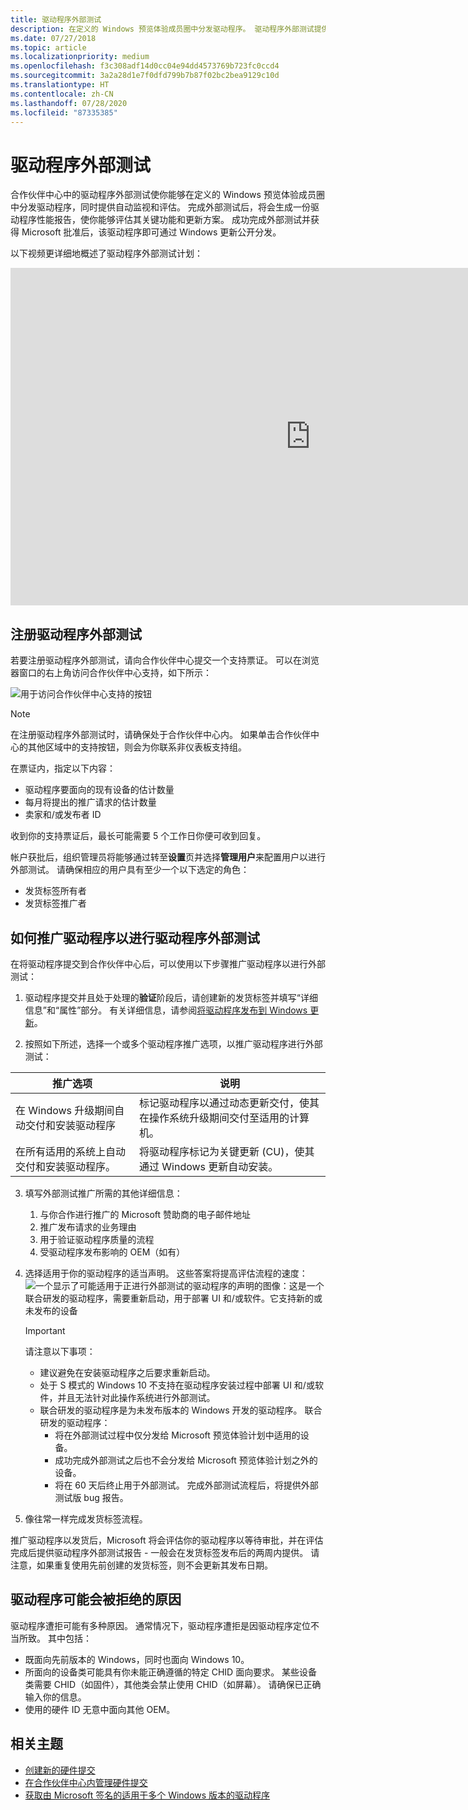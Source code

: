 ```yaml
---
title: 驱动程序外部测试
description: 在定义的 Windows 预览体验成员圈中分发驱动程序。 驱动程序外部测试提供了自动监视和评估。
ms.date: 07/27/2018
ms.topic: article
ms.localizationpriority: medium
ms.openlocfilehash: f3c308adf14d0cc04e94dd4573769b723fc0ccd4
ms.sourcegitcommit: 3a2a28d1e7f0dfd799b7b87f02bc2bea9129c10d
ms.translationtype: HT
ms.contentlocale: zh-CN
ms.lasthandoff: 07/28/2020
ms.locfileid: "87335385"
---
```

# <a name="driver-flighting"></a>驱动程序外部测试

合作伙伴中心中的驱动程序外部测试使你能够在定义的 Windows 预览体验成员圈中分发驱动程序，同时提供自动监视和评估。 完成外部测试后，将会生成一份驱动程序性能报告，使你能够评估其关键功能和更新方案。 成功完成外部测试并获得 Microsoft 批准后，该驱动程序即可通过 Windows 更新公开分发。

以下视频更详细地概述了驱动程序外部测试计划：
<iframe src="https://channel9.msdn.com/Events/WinHEC/WinHEC-Online/Start-Your-Driver-Flighting-The-benefit-of-Driver-Promotion/player" width="960" height="540" allowFullScreen frameBorder="0"></iframe>

## <a name="signing-up-for-driver-flighting"></a>注册驱动程序外部测试

若要注册驱动程序外部测试，请向合作伙伴中心提交一个支持票证。 可以在浏览器窗口的右上角访问合作伙伴中心支持，如下所示：

![用于访问合作伙伴中心支持的按钮](images/support.jpg)

> [!NOTE]
> 在注册驱动程序外部测试时，请确保处于合作伙伴中心内。 如果单击合作伙伴中心的其他区域中的支持按钮，则会为你联系非仪表板支持组。

在票证内，指定以下内容：

- 驱动程序要面向的现有设备的估计数量
- 每月将提出的推广请求的估计数量
- 卖家和/或发布者 ID

收到你的支持票证后，最长可能需要 5 个工作日你便可收到回复。

帐户获批后，组织管理员将能够通过转至**设置**页并选择**管理用户**来配置用户以进行外部测试。 请确保相应的用户具有至少一个以下选定的角色：

- 发货标签所有者
- 发货标签推广者

## <a name="how-to-promote-a-driver-for-driver-flighting"></a>如何推广驱动程序以进行驱动程序外部测试

在将驱动程序提交到合作伙伴中心后，可以使用以下步骤推广驱动程序以进行外部测试：

1. 驱动程序提交并且处于处理的**验证**阶段后，请创建新的发货标签并填写“详细信息”和“属性”部分。 有关详细信息，请参阅[将驱动程序发布到 Windows 更新](https://docs.microsoft.com/windows-hardware/drivers/dashboard/publish-a-driver-to-windows-update)。

2. 按照如下所述，选择一个或多个驱动程序推广选项，以推广驱动程序进行外部测试：

|                            推广选项                             |                                                               说明                                                                |
|-------------------------------------------------------------------------|------------------------------------------------------------------------------------------------------------------------------------------|
|   在 Windows 升级期间自动交付和安装驱动程序   | 标记驱动程序以通过动态更新交付，使其在操作系统升级期间交付至适用的计算机。 |
| 在所有适用的系统上自动交付和安装驱动程序。 |                将驱动程序标记为关键更新 (CU)，使其通过 Windows 更新自动安装。                 |

3. 填写外部测试推广所需的其他详细信息：
    1. 与你合作进行推广的 Microsoft 赞助商的电子邮件地址
    2. 推广发布请求的业务理由
    3. 用于验证驱动程序质量的流程
    4. 受驱动程序发布影响的 OEM（如有）

4. 选择适用于你的驱动程序的适当声明。 这些答案将提高评估流程的速度：![一个显示了可能适用于正进行外部测试的驱动程序的声明的图像：这是一个联合研发的驱动程序，需要重新启动，用于部署 UI 和/或软件。它支持新的或未发布的设备](images/driver-flighting-statements.png)

    > [!IMPORTANT]
    > 请注意以下事项：
    > * 建议避免在安装驱动程序之后要求重新启动。 
    > * 处于 S 模式的 Windows 10 不支持在驱动程序安装过程中部署 UI 和/或软件，并且无法针对此操作系统进行外部测试。
    > * 联合研发的驱动程序是为未发布版本的 Windows 开发的驱动程序。 联合研发的驱动程序： 
    >    * 将在外部测试过程中仅分发给 Microsoft 预览体验计划中适用的设备。
    >    * 成功完成外部测试之后也不会分发给 Microsoft 预览体验计划之外的设备。
    >    * 将在 60 天后终止用于外部测试。 完成外部测试流程后，将提供外部测试版 bug 报告。 

5. 像往常一样完成发货标签流程。

推广驱动程序以发货后，Microsoft 将会评估你的驱动程序以等待审批，并在评估完成后提供驱动程序外部测试报告 - 一般会在发货标签发布后的两周内提供。 请注意，如果重复使用先前创建的发货标签，则不会更新其发布日期。

## <a name="reasons-a-driver-may-be-rejected"></a>驱动程序可能会被拒绝的原因

驱动程序遭拒可能有多种原因。 通常情况下，驱动程序遭拒是因驱动程序定位不当所致。 其中包括：

- 既面向先前版本的 Windows，同时也面向 Windows 10。
- 所面向的设备类可能具有你未能正确遵循的特定 CHID 面向要求。  某些设备类需要 CHID（如固件），其他类会禁止使用 CHID（如屏幕）。  请确保已正确输入你的信息。
- 使用的硬件 ID 无意中面向其他 OEM。

## <a name="related-topics"></a>相关主题

- [创建新的硬件提交](create-a-new-hardware-submission.md)
- [在合作伙伴中心内管理硬件提交](manage-your-hardware-submissions.md)
- [获取由 Microsoft 签名的适用于多个 Windows 版本的驱动程序](get-drivers-signed-by-microsoft-for-multiple-windows-versions.md)
